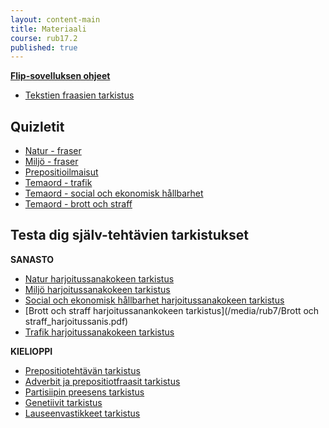 ```yaml
---
layout: content-main
title: Materiaali
course: rub17.2
published: true
---
```


**[Flip-sovelluksen ohjeet](/media/rub3/Flip_ohjeet.pdf)**

- [Tekstien fraasien tarkistus](/media/rub7/Tekstifraasit.pdf)

## Quizletit

- [Natur - fraser](https://quizlet.com/_bfstah?x=1jqt&i=dz01n)
- [Miljö - fraser](https://quizlet.com/834750196/miljo-fraser-flash-cards/?i=dz01n&x=1qqt)
- [Prepositioilmaisut](https://quizlet.com/_d6efr8?x=1jqt&i=dz01n)
- [Temaord - trafik](https://quizlet.com/834750831/temaord-trafik-flash-cards/?i=dz01n&x=1jqt)
- [Temaord - social och ekonomisk hållbarhet](https://quizlet.com/834754228/temaord-social-och-ekonomisk-hallbarhet-flash-cards/?i=dz01n&x=1jqt)
- [Temaord - brott och straff](https://quizlet.com/834755758/temaord-brott-och-straff-flash-cards/?i=dz01n&x=1jqt)

## Testa dig själv-tehtävien tarkistukset

**SANASTO**

- [Natur harjoitussanakokeen tarkistus](/media/rub7/Natur_harjoitussanis.pdf)
- [Miljö harjoitussanakokeen tarkistus](/media/rub7/Miljo_harjoitussanis.pdf)
- [Social och ekonomisk hållbarhet harjoitussanakokeen tarkistus](/media/rub7/Hallbarhet_sanis.pdf)
- [Brott och straff harjoitussanankokeen tarkistus](/media/rub7/Brott och straff_harjoitussanis.pdf)
- [Trafik harjoitussanakokeen tarkistus](/media/rub7/Trafik_harjoitussanis.pdf)

**KIELIOPPI**

- [Prepositiotehtävän tarkistus](/media/rub7/Prepositiot_plussa.pdf)
- [Adverbit ja prepositiotfraasit tarkistus](/media/rub7/Adverbit_prepositiot.pdf)
- [Partisiipin preesens tarkistus](/media/rub7/Partisiipit_plussa.pdf)
- [Genetiivit tarkistus](/media/rub7/Genetiivi_plussa.pdf)
- [Lauseenvastikkeet tarkistus](/media/rub7/Lauseenvastikkeet_plussa.pdf)
